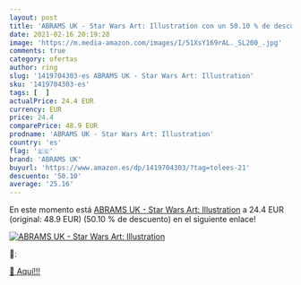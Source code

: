 ```yaml
---
layout: post
title: 'ABRAMS UK - Star Wars Art: Illustration con un 50.10 % de descuento'
date: 2021-02-16 20:19:28
image: 'https://m.media-amazon.com/images/I/51XsY169rAL._SL200_.jpg'
comments: true
category: ofertas
author: ring
slug: '1419704303-es ABRAMS UK - Star Wars Art: Illustration'
sku: '1419704303-es'
tags: [  ]
actualPrice: 24.4 EUR
currency: EUR
price: 24.4
comparePrice: 48.9 EUR
prodname: 'ABRAMS UK - Star Wars Art: Illustration'
country: 'es'
flag: '🇪🇸'
brand: 'ABRAMS UK'
buyurl: 'https://www.amazon.es/dp/1419704303/?tag=tolees-21'
descuento: '50.10'
average: '25.16'
---
```


En este momento está [ABRAMS UK - Star Wars Art: Illustration](https://www.amazon.es/dp/1419704303/?tag=tolees-21) a 24.4 EUR (original: 48.9 EUR) (50.10 %  de descuento) en el siguiente enlace!

[![ABRAMS UK - Star Wars Art: Illustration](https://m.media-amazon.com/images/I/51XsY169rAL._SL200_.jpg)](https://www.amazon.es/dp/1419704303/?tag=tolees-21)

🔎:


[🛒 Aquí!!!](https://www.amazon.es/dp/1419704303/?tag=tolees-21)
